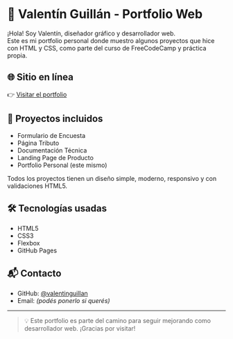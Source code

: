 # 🎨 Valentín Guillán - Portfolio Web

¡Hola! Soy Valentín, diseñador gráfico y desarrollador web.  
Este es mi portfolio personal donde muestro algunos proyectos que hice con HTML y CSS, como parte del curso de FreeCodeCamp y práctica propia.

## 🌐 Sitio en línea

👉 [Visitar el portfolio](https://valentinguillan.github.io/portfolio)

## 📁 Proyectos incluidos

- Formulario de Encuesta
- Página Tributo
- Documentación Técnica
- Landing Page de Producto
- Portfolio Personal (este mismo)

Todos los proyectos tienen un diseño simple, moderno, responsivo y con validaciones HTML5.

## 🛠️ Tecnologías usadas

- HTML5
- CSS3
- Flexbox
- GitHub Pages

## 📬 Contacto

- GitHub: [@valentinguillan](https://github.com/valentinguillan)
- Email: *(podés ponerlo si querés)*

---

> 💡 Este portfolio es parte del camino para seguir mejorando como desarrollador web. ¡Gracias por visitar!
